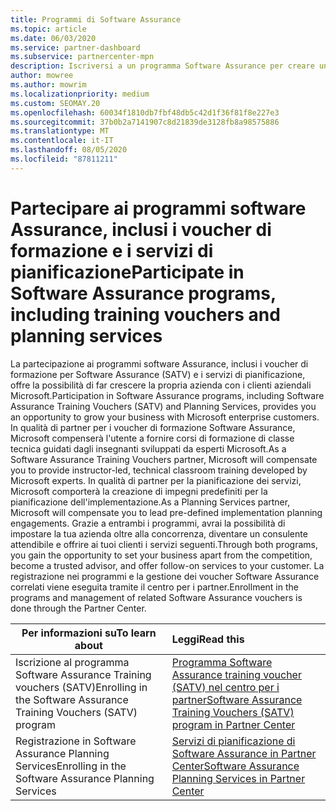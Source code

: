 ```yaml
---
title: Programmi di Software Assurance
ms.topic: article
ms.date: 06/03/2020
ms.service: partner-dashboard
ms.subservice: partnercenter-mpn
description: Iscriversi a un programma Software Assurance per creare un'azienda e compensare la distribuzione di corsi di formazione e pianificazione ai clienti aziendali.
author: mowree
ms.author: mowrim
ms.localizationpriority: medium
ms.custom: SEOMAY.20
ms.openlocfilehash: 60034f1810db7fbf48db5c42d1f36f81f8e227e3
ms.sourcegitcommit: 37b0b2a7141907c8d21839de3128fb8a98575886
ms.translationtype: MT
ms.contentlocale: it-IT
ms.lasthandoff: 08/05/2020
ms.locfileid: "87811211"
---
```

# <a name="participate-in-software-assurance-programs-including-training-vouchers-and-planning-services"></a><span data-ttu-id="85fef-103">Partecipare ai programmi software Assurance, inclusi i voucher di formazione e i servizi di pianificazione</span><span class="sxs-lookup"><span data-stu-id="85fef-103">Participate in Software Assurance programs, including training vouchers and planning services</span></span>

<span data-ttu-id="85fef-104">La partecipazione ai programmi software Assurance, inclusi i voucher di formazione per Software Assurance (SATV) e i servizi di pianificazione, offre la possibilità di far crescere la propria azienda con i clienti aziendali Microsoft.</span><span class="sxs-lookup"><span data-stu-id="85fef-104">Participation in Software Assurance programs, including Software Assurance Training Vouchers (SATV) and Planning Services, provides you an opportunity to grow your business with Microsoft enterprise customers.</span></span> <span data-ttu-id="85fef-105">In qualità di partner per i voucher di formazione Software Assurance, Microsoft compenserà l'utente a fornire corsi di formazione di classe tecnica guidati dagli insegnanti sviluppati da esperti Microsoft.</span><span class="sxs-lookup"><span data-stu-id="85fef-105">As a Software Assurance Training Vouchers partner, Microsoft will compensate you to provide instructor-led, technical classroom training developed by Microsoft experts.</span></span> <span data-ttu-id="85fef-106">In qualità di partner per la pianificazione dei servizi, Microsoft comporterà la creazione di impegni predefiniti per la pianificazione dell'implementazione.</span><span class="sxs-lookup"><span data-stu-id="85fef-106">As a Planning Services partner, Microsoft will compensate you to lead pre-defined implementation planning engagements.</span></span> <span data-ttu-id="85fef-107">Grazie a entrambi i programmi, avrai la possibilità di impostare la tua azienda oltre alla concorrenza, diventare un consulente attendibile e offrire ai tuoi clienti i servizi seguenti.</span><span class="sxs-lookup"><span data-stu-id="85fef-107">Through both programs, you gain the opportunity to set your business apart from the competition, become a trusted advisor, and offer follow-on services to your customer.</span></span> <span data-ttu-id="85fef-108">La registrazione nei programmi e la gestione dei voucher Software Assurance correlati viene eseguita tramite il centro per i partner.</span><span class="sxs-lookup"><span data-stu-id="85fef-108">Enrollment in the programs and management of related Software Assurance vouchers is done through the Partner Center.</span></span>

|<span data-ttu-id="85fef-109">**Per informazioni su**</span><span class="sxs-lookup"><span data-stu-id="85fef-109">**To learn about**</span></span>   |<span data-ttu-id="85fef-110">**Leggi**</span><span class="sxs-lookup"><span data-stu-id="85fef-110">**Read this**</span></span>   |
|--------------------------|:------------------|
|<span data-ttu-id="85fef-111">Iscrizione al programma Software Assurance Training vouchers (SATV)</span><span class="sxs-lookup"><span data-stu-id="85fef-111">Enrolling in the Software Assurance Training Vouchers (SATV) program</span></span>|[<span data-ttu-id="85fef-112">Programma Software Assurance training voucher (SATV) nel centro per i partner</span><span class="sxs-lookup"><span data-stu-id="85fef-112">Software Assurance Training Vouchers (SATV) program in Partner Center</span></span>](software-assurance-satv.md)|
|<span data-ttu-id="85fef-113">Registrazione in Software Assurance Planning Services</span><span class="sxs-lookup"><span data-stu-id="85fef-113">Enrolling in the Software Assurance Planning Services</span></span>|[<span data-ttu-id="85fef-114">Servizi di pianificazione di Software Assurance in Partner Center</span><span class="sxs-lookup"><span data-stu-id="85fef-114">Software Assurance Planning Services in Partner Center</span></span>](software-assurance-dps.md) |
